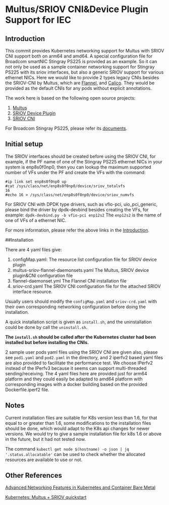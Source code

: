 # Multus/SRIOV CNI&Device Plugin Support for IEC


## Introduction
This commit provides Kubernetes networking support for Multus with SRIOV CNI support both on arm64 and amd64. A special configuration file for Broadcom smartNIC Stingray PS225 is provided as an example. So it can not only be used as a sample container networking support for Stingray PS225 with its sriov interfaces, but also a generic SRIOV support for various ethernet NICs.
Here we would like to provide 2 types legacy CNIs besides the SRIOV-CNI by Multus, which are [Flannel](https://coreos.com/flannel/docs/latest/kubernetes.html), and [Calico](https://docs.projectcalico.org/v3.11/introduction/).
They would be provided as the default CNIs for any pods without explicit annotations.

The work here is based on the following open source projects:
1. [Multus](https://github.com/intel/multus-cni)
1. [SRIOV Device Plugin](https://github.com/intel/sriov-network-device-plugin)
1. [SRIOV CNI](https://github.com/intel/sriov-cni)

For Broadcom Stingray PS225, please refer its [documents](https://github.com/CCX-Stingray/Documentation).


## Initial setup

The SRIOV interfaces should be created before using the SRIOV CNI, for example, if the PF name of one of the Stingray PS225 ethernet NICs in your system is enp8s0f0np0, then you can lookup the maximum supported number of VFs under the PF and create the VFs with the command:

```
#ip link set enp8s0f0np0 up
#cat /sys/class/net/enp8s0f0np0/device/sriov_totalvfs
16
#echo 16 > /sys/class/net/enp8s0f0np0/device/sriov_numvfs
```
For SRIOV CNI with DPDK type drivers, such as vfio-pci, uio_pci_generic, please bind the driver by dpdk-devbind besides creating the VFs, for example:
```dpdk-devbind.py -b vfio-pci enp12s2```
The `enp12s2` is the name of one of VFs of a ethernet NIC.

For more information, please refer the above links in the [Introduction](#Introduction).

##Installation

There are 4 yaml files give:
1. configMap.yaml:
The resource list configuration file for SRIOV device plugin
1. multus-sriov-flannel-daemonsets.yaml
The Multus, SRIOV device plugin&CNI configuration file
1. flannel-daemonset.yml
The Flannel CNI installation file
1. sriov-crd.yaml
The SRIOV CNI configuration file for the attached SRIOV interface resource.

Usually users should modify the `configMap.yaml` and `sriov-crd.yaml` with their own corresponding networking configuration before doing the installation.

A quick installation script is given as `install.sh`, and the uninstallation could be done by call the `uninstall.sh`.

**The `install.sh` should be called after the Kubernetes cluster had been installed but before installing the CNIs.**

2 sample user pods yaml files using the SRIOV CNI are given also, please see `pod1.yaml` and `pod2.yaml` in the directory, and 2 iperfv2 based yaml files are also provided to facilitate the performance test. We choose IPerfv2 instead of the IPerfv3 because it seems can support multi-threaded sending/receiving. The 4 yaml files here are provided just for arm64 platform and they could easily be adapted to amd64 platform with corresponding images with a docker building based on the provided Dockerfile.iperf2 file.


## Notes
Current installation files are suitable for K8s version less than 1.6, for that equal to or greater than 1.6, some modifications to the installation files should be done, which would adapt to the K8s api changes for newer versions.
We would try to give a sample installation file for k8s 1.6 or above in the future, but it had not tested now.

The command `kubectl get node $(hostname) -o json | jq '.status.allocatable'` can be used to check whether the allocated resources are available to use or not.

## Other References
[Advanced Networking Features in
Kubernetes and Container Bare Metal](https://builders.intel.com/docs/networkbuilders/adv-network-features-in-kubernetes-app-note.pdf)

[Kubernetes: Multus + SRIOV quickstart](https://zshisite.wordpress.com/2018/11/15/kubernetes-multus-sriov-quickstart/)

